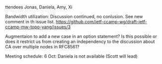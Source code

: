 ttendees Jonas, Daniela, Amy, Xi

Bandwidth utilization:
Discussion continued, no conlusion. See new comment in th issue list.
https://github.com/ietf-ccamp-wg/draft-ietf-ccamp-mw-topo-yang/issues/3

Augmentaion to add a new case in an option statement?
Is this possible or does it restrict us from creating an independency to the discussion about CA over multiple nodes in RFC8561?

Meeting schedule:
6 Oct: Daniela is not available (Scott will lead)
